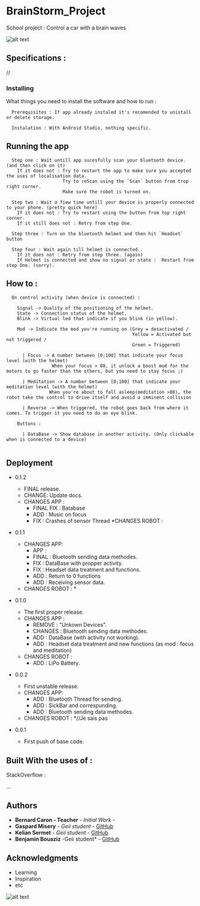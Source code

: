 # BrainStorm_Project

School project : Control a car with a brain waves

![alt text](https://raw.githubusercontent.com/KelianS/BrainStrom_Project/master/Doc/77230064_437840437171191_7725214017249083392_n.png)

## Specifications :

//

### Installing

What things you need to install the software and how to run :

```
  Prerequisites : If app already instaled it's recomended to unistall or delete storage.
```

```
  Instalation : With Android Studio, nothing specific.
```

## Running the app

```
  Step one : Wait untill app sucesfully scan your bluetooth device. (and then click on it)
    If it does not : Try to restart the app to make sure you accepted the uses of localisation data.
                     Try to reScan using the `Scan` button from trop right corner.
                     Make sure the robot is turned on.
                     
  Step two : Wait a fiew time untill your device is properly connected to your phone. (pretty quick here)
    If it does not : Try to restart using the button from top right corner.
    If it still does not : Retry from step One.
                     
  Step three : Turn on the bluetooth helmet and then hit `Headset` button
  
  Step four : Wait again till helmet is connected.. 
    If it does not : Retry from step three. (again)
    If Helmet is connected and show no signal or state :  Restart from step One. (sorry). 
```

## How to :

```
  On control activity (when device is connected) :
  
    Signal -> Quality of the positioning of the helmet.
    State -> Connection status of the helmet.
    Blink -> Virtual led that indicate if you blink (in yellow).
    
    Mod -> Indicate the mod you're running on (Grey = desactivated / 
                                               Yellow = Activated but not triggered /
                                               Green = Triggered)
    
      | Focus -> A number between [0;100] that indicate your focus level (with the helmet)
                 When your focus > 80, it unlock a boost mod for the motors to go faster than the others, but you need to stay focus ;)
    
      | Meditation -> A number between [0;100] that indicate your meditation level (with the helmet)
                When you're about to fall asleep(meditation >80), the robot take the control to drive itself and avoid a imminent collision
      
      | Reverse -> When triggered, the robot goes back from where it comes. To trigger it you need to do an eye blink.
    
    Buttons : 
    
      | DataBase -> Show database in another activity. (Only clickable when is connected to a device)
    
```

## Deployment

* 0.1.2
    * FINAL release.
    * CHANGE: Update docs.
    * CHANGES APP :
      * FINAL FIX : Batabase
      * ADD : Music on focus
      * FIX : Crashes of sensor Thread
    *CHANGES ROBOT :
      
* 0.1.1
    * CHANGES APP:
      * APP :
      * FINAL : Bluetooth sending data methodes.
      * FIX : DataBase with propper activity.
      * FIX : Headset data treatment and functions.
      * ADD : Return to 0 functions
      * ADD : Receiving sensor data.
    * CHANGES ROBOT : 
        *
* 0.1.0
    * The first proper release.
    * CHANGES APP :
      * REMOVE : "Unkown Devices".
      * CHANGES : Bluetooth sending data methodes.
      * ADD : DataBase (with activity not working).
      * ADD : Headset data treatment and new functions (as mod : focus and meditation)
    * CHANGES ROBOT :  
      * ADD : LiPo Battery.
* 0.0.2
    * First unstable release.
    * CHANGES APP:
      * ADD : Bluetooth Thread for sending.
      * ADD : SickBar and correspunding.
      * ADD : Bluetooth sending data methodes.
    * CHANGES ROBOT : 
      *//Je sais pas
* 0.0.1
    * First push of base code.


## Built With the uses of : 

   StackOverflow :
   
   ...


## Authors

* **Bernard Caron - Teacher** - *Initial Work* - 
* **Gaspard Misery** - *Geii student* - [GitHub](https://github.com/GaspardCtrl)
* **Kelian Sermet** - *Geii student* - [GitHub](https://github.com/KelianS)
* **Benjamin Bouaziz** -Geii student* - [GitHub](https://github.com/BouazBenji)

## Acknowledgments

* Learning
* Inspiration
* etc


![alt text](https://raw.githubusercontent.com/KelianS/BrainStrom_Project/master/Doc/Robot.png)
